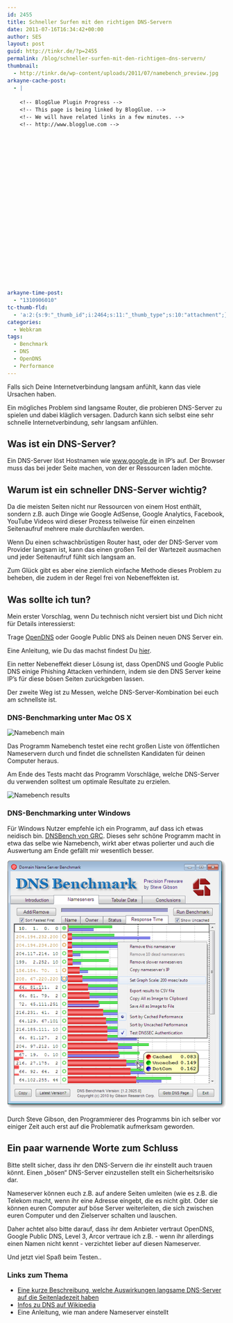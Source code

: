 ```yaml
---
id: 2455
title: Schneller Surfen mit den richtigen DNS-Servern
date: 2011-07-16T16:34:42+00:00
author: SES
layout: post
guid: http://tinkr.de/?p=2455
permalink: /blog/schneller-surfen-mit-den-richtigen-dns-servern/
thumbnail:
  - http://tinkr.de/wp-content/uploads/2011/07/namebench_preview.jpg
arkayne-cache-post:
  - |

    <!-- BlogGlue Plugin Progress -->
    <!-- This page is being linked by BlogGlue. -->
    <!-- We will have related links in a few minutes. -->
    <!-- http://www.blogglue.com -->






















arkayne-time-post:
  - "1310906010"
tc-thumb-fld:
  - 'a:2:{s:9:"_thumb_id";i:2464;s:11:"_thumb_type";s:10:"attachment";}'
categories:
  - Webkram
tags:
  - Benchmark
  - DNS
  - OpenDNS
  - Performance
---
```

Falls sich Deine Internetverbindung langsam anfühlt, kann das viele Ursachen haben.

Ein mögliches Problem sind langsame Router, die probieren DNS-Server zu spielen und dabei kläglich versagen. Dadurch kann sich selbst eine sehr schnelle Internetverbindung, sehr langsam anfühlen.

## Was ist ein DNS-Server?

Ein DNS-Server löst Hostnamen wie www.google.de in IP&#8217;s auf. Der Browser muss das bei jeder Seite machen, von der er Ressourcen laden möchte.

## Warum ist ein schneller DNS-Server wichtig?

Da die meisten Seiten nicht nur Ressourcen von einem Host enthält, sondern z.B. auch Dinge wie Google AdSense, Google Analytics, Facebook, YouTube Videos wird dieser Prozess teilweise für einen einzelnen Seitenaufruf mehrere male durchlaufen werden.

Wenn Du einen schwachbrüstigen Router hast, oder der DNS-Server vom Provider langsam ist, kann das einen großen Teil der Wartezeit ausmachen und jeder Seitenaufruf fühlt sich langsam an.

Zum Glück gibt es aber eine ziemlich einfache Methode dieses Problem zu beheben, die zudem in der Regel frei von Nebeneffekten ist.

## Was sollte ich tun?

Mein erster Vorschlag, wenn Du technisch nicht versiert bist und Dich nicht für Details interessierst:

Trage [OpenDNS](http://www.opendns.com/home) oder Google Public DNS als Deinen neuen DNS Server ein.</p>

Eine Anleitung, wie Du das machst findest Du [hier](https://store.opendns.com/setup/).

Ein netter Nebeneffekt dieser Lösung ist, dass OpenDNS und Google Public DNS einige Phishing Attacken verhindern, indem sie den DNS Server keine IP&#8217;s für diese bösen Seiten zurückgeben lassen.

Der zweite Weg ist zu Messen, welche DNS-Server-Kombination bei euch am schnellste ist.

### DNS-Benchmarking unter Mac OS X

<img loading="lazy" src="/assets/2011/07/namebench_main.png" alt="Namebench main" title="namebench_main.png" border="0"   />

Das Programm Namebench testet eine recht großen Liste von öffentlichen Nameservern durch und findet die schnellsten Kandidaten für deinen Computer heraus.

Am Ende des Tests macht das Programm Vorschläge, welche DNS-Server du verwenden solltest um optimale Resultate zu erzielen.

<img loading="lazy" src="/assets/2011/07/namebench_results.png" alt="Namebench results" title="namebench_results.png" border="0"   />

### DNS-Benchmarking unter Windows

Für Windows Nutzer empfehle ich ein Programm, auf dass ich etwas neidisch bin. [DNSBench von GRC](http://www.grc.com/dns/benchmark.htm). Dieses sehr schöne Programm macht in etwa das selbe wie Namebench, wirkt aber etwas polierter und auch die Auswertung am Ende gefällt mir wesentlich besser.

<img loading="lazy" src="/assets/2011/07/DNSBench.png" alt="DNSBench" title="DNSBench.png" border="0"   />

Durch Steve Gibson, den Programmierer des Programms bin ich selber vor einiger Zeit auch erst auf die Problematik aufmerksam geworden.

## Ein paar warnende Worte zum Schluss

Bitte stellt sicher, dass ihr den DNS-Servern die ihr einstellt auch trauen könnt. Einen &#8222;bösen&#8220; DNS-Server einzustellen stellt ein Sicherheitsrisiko dar.

Nameserver können euch z.B. auf andere Seiten umleiten (wie es z.B. die Telekom macht, wenn ihr eine Adresse eingebt, die es nicht gibt. Oder sie können euren Computer auf böse Server weiterleiten, die sich zwischen euren Computer und den Zielserver schalten und lauschen.

Daher achtet also bitte darauf, dass ihr dem Anbieter vertraut OpenDNS, Google Public DNS, Level 3, Arcor vertraue ich z.B. - wenn ihr allerdings einen Namen nicht kennt - verzichtet lieber auf diesen Nameserver.

Und jetzt viel Spaß beim Testen..

### Links zum Thema

  * [Eine kurze Beschreibung, welche Auswirkungen langsame DNS-Server auf die Seitenladezeit haben](http://code.google.com/intl/de-DE/speed/public-dns/docs/performance.html)
  * [Infos zu DNS auf Wikipedia](http://de.wikipedia.org/wiki/Domain_Name_System)
  * Eine Anleitung, wie man andere Nameserver einstellt</li> </ul>
